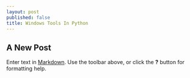 ```yaml
---
layout: post
published: false
title: Windows Tools In Python
---
```

## A New Post

Enter text in [Markdown](http://daringfireball.net/projects/markdown/). Use the toolbar above, or click the **?** button for formatting help.
